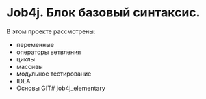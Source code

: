 # Job4j. Блок базовый синтаксис.

В этом проекте рассмотрены: 
- переменные
- операторы ветвления
- циклы
- массивы
- модульное тестирование
- IDEA
- Основы GIT#   j o b 4 j _ e l e m e n t a r y  
 